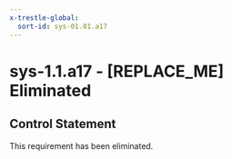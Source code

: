 ```yaml
---
x-trestle-global:
  sort-id: sys-01.01.a17
---
```


# sys-1.1.a17 - \[REPLACE_ME\] Eliminated

## Control Statement

This requirement has been eliminated.
